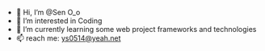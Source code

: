 - 👋 Hi, I’m @Sen O_o
- 👀 I’m interested in Coding
- 🌱 I’m currently learning some web project frameworks and technologies
- 📫 reach me: ys0514@yeah.net
